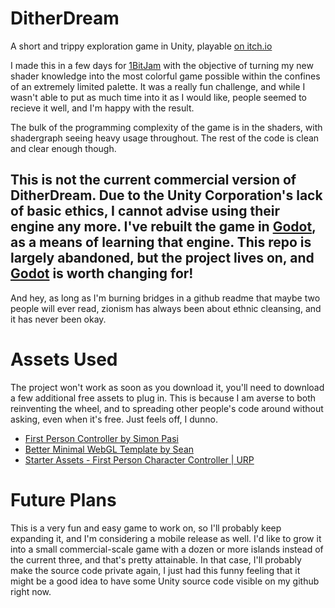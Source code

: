 # DitherDream
A short and trippy exploration game in Unity, playable [on itch.io](https://ditherdream.itch.io/ditherdream)

I made this in a few days for [1BitJam](https://itch.io/jam/1-bit-jam-wow) with the objective of turning my new shader knowledge into the most colorful game possible within the confines of an extremely limited palette. It was a really fun challenge, and while I wasn't able to put as much time into it as I would like, people seemed to recieve it well, and I'm happy with the result.

The bulk of the programming complexity of the game is in the shaders, with shadergraph seeing heavy usage throughout. The rest of the code is clean and clear enough though.

## This is not the current commercial version of DitherDream. Due to the Unity Corporation's lack of basic ethics, I cannot advise using their engine any more. I've rebuilt the game in [Godot](https://godotengine.org/), as a means of learning that engine. This repo is largely abandoned, but the project lives on, and [Godot](https://godotengine.org/) is worth changing for!
And hey, as long as I'm burning bridges in a github readme that maybe two people will ever read, zionism has always been about ethnic cleansing, and it has never been okay.

# Assets Used
The project won't work as soon as you download it, you'll need to download a few additional free assets to plug in. This is because I am averse to both reinventing the wheel, and to spreading other people's code around without asking, even when it's free. Just feels off, I dunno.
 - [First Person Controller by Simon Pasi](https://assetstore.unity.com/packages/tools/input-management/mini-first-person-controller-174710)
 - [Better Minimal WebGL Template by Sean](https://seansleblanc.itch.io/better-minimal-webgl-template)
 - [Starter Assets - First Person Character Controller | URP](https://assetstore.unity.com/packages/essentials/starter-assets-first-person-character-controller-urp-196525)

# Future Plans
This is a very fun and easy game to work on, so I'll probably keep expanding it, and I'm considering a mobile release as well. I'd like to grow it into a small commercial-scale game with a dozen or more islands instead of the current three, and that's pretty attainable. In that case, I'll probably make the source code private again, I just had this funny feeling that it might be a good idea to have some Unity source code visible on my github right now.

